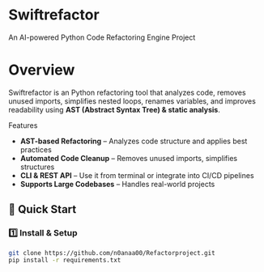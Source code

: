 # Swiftrefactor   
An AI-powered Python Code Refactoring Engine Project  

# Overview  
Swiftrefactor is an Python refactoring tool that analyzes code, removes unused imports, simplifies nested loops, renames variables, and improves readability using **AST (Abstract Syntax Tree) & static analysis**.

Features  
- **AST-based Refactoring** – Analyzes code structure and applies best practices  
- **Automated Code Cleanup** – Removes unused imports, simplifies structures  
- **CLI & REST API** – Use it from terminal or integrate into CI/CD pipelines  
- **Supports Large Codebases** – Handles real-world projects  

## 🚀 Quick Start  

### **1️⃣ Install & Setup**  
```sh
git clone https://github.com/n0anaa00/Refactorproject.git
pip install -r requirements.txt
